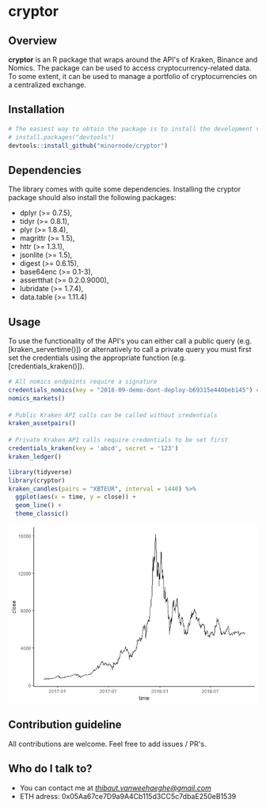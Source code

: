 
cryptor
=======

Overview
--------

**cryptor** is an R package that wraps around the API's of Kraken, Binance and Nomics. The package can be used to access cryptocurrency-related data. To some extent, it can be used to manage a portfolio of cryptocurrencies on a centralized exchange.

Installation
------------

``` r
# The easiest way to obtain the package is to install the development version from GitHub:
# install.packages("devtools")
devtools::install_github("minornode/cryptor")
```

Dependencies
------------

The library comes with quite some dependencies. Installing the cryptor package should also install the following packages:

-   dplyr (&gt;= 0.7.5),
-   tidyr (&gt;= 0.8.1),
-   plyr (&gt;= 1.8.4),
-   magrittr (&gt;= 1.5),
-   httr (&gt;= 1.3.1),
-   jsonlite (&gt;= 1.5),
-   digest (&gt;= 0.6.15),
-   base64enc (&gt;= 0.1-3),
-   assertthat (&gt;= 0.2.0.9000),
-   lubridate (&gt;= 1.7.4),
-   data.table (&gt;= 1.11.4)

Usage
-----

To use the functionality of the API's you can either call a public query (e.g. \[kraken\_servertime()\]) or alternatively to call a private query you must first set the credentials using the appropriate function (e.g. \[credentials\_kraken()\]).

``` r
# All nomics endpoints require a signature
credentials_nomics(key = "2018-09-demo-dont-deploy-b69315e440beb145") # demo API key can be outdated
nomics_markets()

# Public Kraken API calls can be called without credentials
kraken_assetpairs()

# Private Kraken API calls require credentials to be set first
credentials_kraken(key = 'abcd', secret = '123')
kraken_ledger()
```

``` r
library(tidyverse)
library(cryptor)
kraken_candles(pairs = "XBTEUR", interval = 1440) %>% 
  ggplot(aes(x = time, y = close)) + 
  geom_line() + 
  theme_classic()
```

![](man/figures/README-plot.bitcoin-1.png)

Contribution guideline
----------------------

All contributions are welcome. Feel free to add issues / PR's.

Who do I talk to?
-----------------

-   You can contact me at *<thibaut.vanweehaeghe@gmail.com>*
-   ETH adress: 0x05Aa67ce7D9a9A4Cb115d3CC5c7dbaE250eB1539
